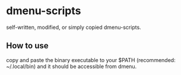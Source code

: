 # dmenu-scripts
self-written, modified, or simply copied dmenu-scripts.
## How to use
copy and paste the binary executable to your $PATH (recommended: ~/.local/bin) and it should be accessible from dmenu.

